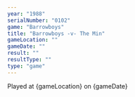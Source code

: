 ```yaml
---
year: "1988"
serialNumber: "0102" 
game: "Barrowboys"
title: "Barrowboys -v- The Min"
gameLocation: ""
gameDate: ""
result: ""
resultType: ""
type: "game"
---
```


Played at {gameLocation} on {gameDate} 